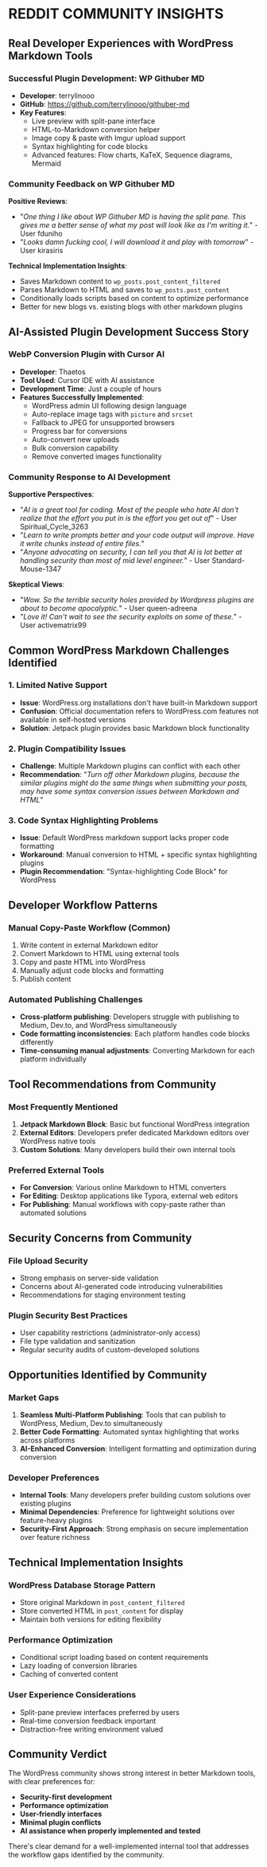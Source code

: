 # REDDIT COMMUNITY INSIGHTS

## Real Developer Experiences with WordPress Markdown Tools

### Successful Plugin Development: WP Githuber MD
- **Developer**: terrylinooo
- **GitHub**: https://github.com/terrylinooo/githuber-md
- **Key Features**:
  - Live preview with split-pane interface
  - HTML-to-Markdown conversion helper
  - Image copy & paste with Imgur upload support
  - Syntax highlighting for code blocks
  - Advanced features: Flow charts, KaTeX, Sequence diagrams, Mermaid

### Community Feedback on WP Githuber MD
**Positive Reviews**:
- "*One thing I like about WP Githuber MD is having the split pane. This gives me a better sense of what my post will look like as I'm writing it.*" - User fduniho
- "*Looks damn fucking cool, I will download it and play with tomorrow*" - User kirasiris

**Technical Implementation Insights**:
- Saves Markdown content to `wp_posts.post_content_filtered`
- Parses Markdown to HTML and saves to `wp_posts.post_content`
- Conditionally loads scripts based on content to optimize performance
- Better for new blogs vs. existing blogs with other markdown plugins

## AI-Assisted Plugin Development Success Story

### WebP Conversion Plugin with Cursor AI
- **Developer**: Thaetos
- **Tool Used**: Cursor IDE with AI assistance
- **Development Time**: Just a couple of hours
- **Features Successfully Implemented**:
  - WordPress admin UI following design language
  - Auto-replace image tags with `picture` and `srcset`
  - Fallback to JPEG for unsupported browsers
  - Progress bar for conversions
  - Auto-convert new uploads
  - Bulk conversion capability
  - Remove converted images functionality

### Community Response to AI Development
**Supportive Perspectives**:
- "*AI is a great tool for coding. Most of the people who hate AI don't realize that the effort you put in is the effort you get out of*" - User Spiritual_Cycle_3263
- "*Learn to write prompts better and your code output will improve. Have it write chunks instead of entire files.*"
- "*Anyone advocating on security, I can tell you that AI is lot better at handling security than most of mid level engineer.*" - User Standard-Mouse-1347

**Skeptical Views**:
- "*Wow. So the terrible security holes provided by Wordpress plugins are about to become apocalyptic.*" - User queen-adreena
- "*Love it! Can't wait to see the security exploits on some of these.*" - User activematrix99

## Common WordPress Markdown Challenges Identified

### 1. Limited Native Support
- **Issue**: WordPress.org installations don't have built-in Markdown support
- **Confusion**: Official documentation refers to WordPress.com features not available in self-hosted versions
- **Solution**: Jetpack plugin provides basic Markdown block functionality

### 2. Plugin Compatibility Issues
- **Challenge**: Multiple Markdown plugins can conflict with each other
- **Recommendation**: "*Turn off other Markdown plugins, because the similar plugins might do the same things when submitting your posts, may have some syntax conversion issues between Markdown and HTML*"

### 3. Code Syntax Highlighting Problems
- **Issue**: Default WordPress markdown support lacks proper code formatting
- **Workaround**: Manual conversion to HTML + specific syntax highlighting plugins
- **Plugin Recommendation**: "Syntax-highlighting Code Block" for WordPress

## Developer Workflow Patterns

### Manual Copy-Paste Workflow (Common)
1. Write content in external Markdown editor
2. Convert Markdown to HTML using external tools
3. Copy and paste HTML into WordPress
4. Manually adjust code blocks and formatting
5. Publish content

### Automated Publishing Challenges
- **Cross-platform publishing**: Developers struggle with publishing to Medium, Dev.to, and WordPress simultaneously
- **Code formatting inconsistencies**: Each platform handles code blocks differently
- **Time-consuming manual adjustments**: Converting Markdown for each platform individually

## Tool Recommendations from Community

### Most Frequently Mentioned
1. **Jetpack Markdown Block**: Basic but functional WordPress integration
2. **External Editors**: Developers prefer dedicated Markdown editors over WordPress native tools
3. **Custom Solutions**: Many developers build their own internal tools

### Preferred External Tools
- **For Conversion**: Various online Markdown to HTML converters
- **For Editing**: Desktop applications like Typora, external web editors
- **For Publishing**: Manual workflows with copy-paste rather than automated solutions

## Security Concerns from Community

### File Upload Security
- Strong emphasis on server-side validation
- Concerns about AI-generated code introducing vulnerabilities
- Recommendations for staging environment testing

### Plugin Security Best Practices
- User capability restrictions (administrator-only access)
- File type validation and sanitization
- Regular security audits of custom-developed solutions

## Opportunities Identified by Community

### Market Gaps
1. **Seamless Multi-Platform Publishing**: Tools that can publish to WordPress, Medium, Dev.to simultaneously
2. **Better Code Formatting**: Automated syntax highlighting that works across platforms
3. **AI-Enhanced Conversion**: Intelligent formatting and optimization during conversion

### Developer Preferences
- **Internal Tools**: Many developers prefer building custom solutions over existing plugins
- **Minimal Dependencies**: Preference for lightweight solutions over feature-heavy plugins
- **Security-First Approach**: Strong emphasis on secure implementation over feature richness

## Technical Implementation Insights

### WordPress Database Storage Pattern
- Store original Markdown in `post_content_filtered`
- Store converted HTML in `post_content` for display
- Maintain both versions for editing flexibility

### Performance Optimization
- Conditional script loading based on content requirements
- Lazy loading of conversion libraries
- Caching of converted content

### User Experience Considerations
- Split-pane preview interfaces preferred by users
- Real-time conversion feedback important
- Distraction-free writing environment valued

## Community Verdict
The WordPress community shows strong interest in better Markdown tools, with clear preferences for:
- **Security-first development**
- **Performance optimization**
- **User-friendly interfaces**
- **Minimal plugin conflicts**
- **AI assistance when properly implemented and tested**

There's clear demand for a well-implemented internal tool that addresses the workflow gaps identified by the community. 
